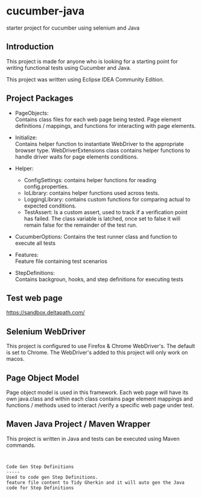 
# cucumber-java
starter project for cucumber using selenium and Java


Introduction
------------
This project is made for anyone who is looking for a starting point for writing functional tests using Cucumber and Java.

This project was written using Eclipse IDEA Community Edition.   

Project Packages
-----
* PageObjects:  
Contains class files for each web page being tested.  Page element definitions / mappings, and functions for interacting with page elements.
 
* Initialize:  
Contains helper function to instantiate WebDriver to the appropriate browser type.  WebDriverExtensions class contains helper functions to handle driver waits for page elements conditions. 

* Helper:  
    - ConfigSettings: contains helper functions for reading config.properties.  
    - IoLibrary: contains helper functions used across tests.  
    - LoggingLibrary: contains custom functions for comparing actual to expected conditions.  
    - TestAssert: Is a custom assert, used to track if a verification point has failed.  The class variable is latched, once set to false it will remain false for the remainder of the test run. 

* CucumberOptions:
Contains the test runner class and function to execute all tests

* Features:  
Feature file containing test scenarios  

* StepDefinitions:  
Contains backgroun, hooks, and step definitions for executing tests


Test web page
-----
   https://sandbox.deltapath.com/


Selenium WebDriver
------------
This project is configured to use Firefox & Chrome WebDriver's.  The default is set to Chrome.  The WebDriver's added to this project will only work on macos.  


Page Object Model
-----
Page object model is used in this framework.  Each web page will have its own java.class and within each class contains page element mappings and functions / methods used to interact /verify a specific web page under test.  


Maven Java Project / Maven Wrapper
-----
This project is written in Java and tests can be executed using Maven commands. 

  ``` mvn clean test "-Dcucumber.options=--tags '@test'" 


Code Gen Step Definitions
-----
Used to code gen Step Definitions.  
feature file content to Tidy Gherkin and it will auto gen the Java code for Step Definitions   

   
